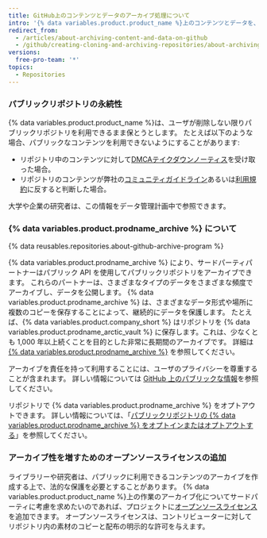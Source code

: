 ```yaml
---
title: GitHub上のコンテンツとデータのアーカイブ処理について
intro: '{% data variables.product.product_name %}上のコンテンツとデータを、他の人々が見て参照できるよう、アーカイブできます。'
redirect_from:
  - /articles/about-archiving-content-and-data-on-github
  - /github/creating-cloning-and-archiving-repositories/about-archiving-content-and-data-on-github
versions:
  free-pro-team: '*'
topics:
  - Repositories
---
```

### パブリックリポジトリの永続性

{% data variables.product.product_name %}は、ユーザが削除しない限りパブリックリポジトリを利用できるまま保とうとします。 たとえば以下のような場合、パブリックなコンテンツを利用できないようにすることがあります:

- リポジトリ中のコンテンツに対して[DMCAテイクダウンノーティス](/articles/dmca-takedown-policy)を受け取った場合。
- リポジトリのコンテンツが弊社の[コミュニティガイドライン](/articles/github-community-guidelines)あるいは[利用規約](/articles/github-terms-of-service/)に反すると判断した場合。

大学や企業の研究者は、この情報をデータ管理計画中で参照できます。

### {% data variables.product.prodname_archive %} について

{% data reusables.repositories.about-github-archive-program %}

{% data variables.product.prodname_archive %} により、サードパーティパートナーはパブリック API を使用してパブリックリポジトリをアーカイブできます。 これらのパートナーは、さまざまなタイプのデータをさまざまな頻度でアーカイブし、データを公開します。 {% data variables.product.prodname_archive %} は、さまざまなデータ形式や場所に複数のコピーを保存することによって、継続的にデータを保護します。 たとえば、{% data variables.product.company_short %} はリポジトリを {% data variables.product.prodname_arctic_vault %} に保存します。これは、少なくとも 1,000 年以上続くことを目的とした非常に長期間のアーカイブです。 詳細は [{% data variables.product.prodname_archive %}](https://archiveprogram.github.com/) を参照してください。

アーカイブを責任を持って利用することには、ユーザのプライバシーを尊重することが含まれます。 詳しい情報については [GitHub 上のパブリックな情報](/articles/github-privacy-statement/#public-information-on-github)を参照してください。

リポジトリで {% data variables.product.prodname_archive %} をオプトアウトできます。 詳しい情報については、「[パブリックリポジトリの {% data variables.product.prodname_archive %} をオプトインまたはオプトアウトする](/github/understanding-how-github-uses-and-protects-your-data/opting-into-or-out-of-the-github-archive-program-for-your-public-repository)」を参照してください。

### アーカイブ性を増すためのオープンソースライセンスの追加

ライブラリーや研究者は、パブリックに利用できるコンテンツのアーカイブを作成する上で、法的な保護を必要とすることがあります。 {% data variables.product.product_name %}上の作業のアーカイブ化についてサードパーティに考慮を求めたいのであれば、プロジェクトに[オープンソースライセンス](/articles/open-source-licensing)を追加できます。 オープンソースライセンスは、コントリビューターに対してリポジトリ内の素材のコピーと配布の明示的な許可を与えます。
